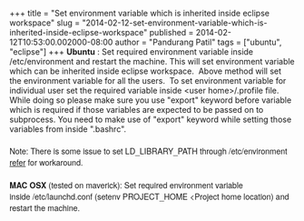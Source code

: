 +++
title = "Set environment variable which is inherited inside eclipse workspace"
slug = "2014-02-12-set-environment-variable-which-is-inherited-inside-eclipse-workspace"
published = 2014-02-12T10:53:00.002000-08:00
author = "Pandurang Patil"
tags = ["ubuntu", "eclipse"]
+++
**Ubuntu**
: Set required environment variable inside /etc/environment and restart
the machine. This will set environment variable which can be inherited
inside eclipse workspace.  Above method will set the environment
variable for all the users.  To set environment variable for individual
user set the required variable inside &lt;user home&gt;/.profile file.
While doing so please make sure you use "export" keyword before variable
which is required if those variables are expected to be passed on to
subprocess. You need to make use of "export" keyword while setting those
variables from inside ".bashrc". </span>  
<span
style="font-family: Helvetica Neue, Arial, Helvetica, sans-serif;">  
</span> <span
style="font-family: Helvetica Neue, Arial, Helvetica, sans-serif;">Note:
There is some issue to set LD\_LIBRARY\_PATH through /etc/environment
[refer](http://www.pandurangpatil.com/2014/03/ubuntu-134-ldlibrarypath-is-not-set.html)
<span id="goog_1670417350"></span><span id="goog_1670417351"></span>for
workaround.</span>  
<span
style="font-family: Helvetica Neue, Arial, Helvetica, sans-serif;">  
</span> <span
style="font-family: Helvetica Neue, Arial, Helvetica, sans-serif;">**MAC
OSX** (tested on maverick): Set required environment variable
inside /etc/launchd.conf (setenv PROJECT\_HOME &lt;Project home
location) and restart the machine. </span>
